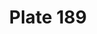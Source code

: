 ---
flag: 
order: '78'
pid: '189'
an: '8'
title: Plate 189
rev_year: 
_date: '1800'
caption: Mise d'un Elégant.
translation: Outfit of a fashionable man.
student: Barthélemy Glama
keywords: Elegant, Masculin
column: 
flag_translation: 
permalink: /plates/189
layout: plate-page
---